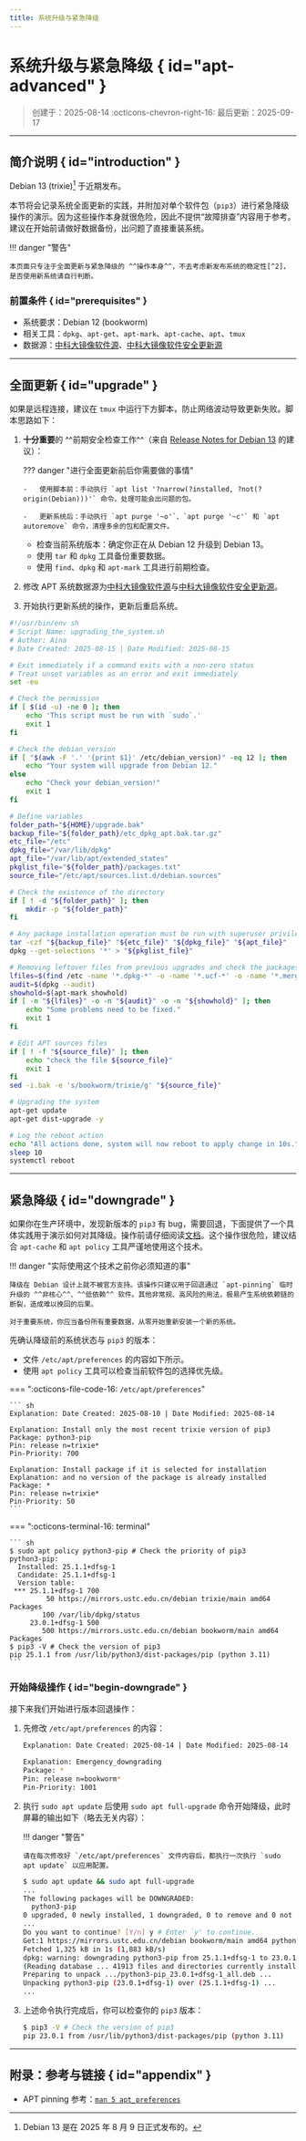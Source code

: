 ```yaml
---
title: 系统升级与紧急降级
---
```


系统升级与紧急降级 { id="apt-advanced" }
========================================

> 创建于：2025-08-14 :octicons-chevron-right-16: 最后更新：2025-09-17

---

简介说明 { id="introduction" }
------------------------------

Debian 13 (trixie)[^1] 于近期发布。

本节将会记录系统全面更新的实践，并附加对单个软件包（`pip3`）进行紧急降级操作的演示。因为这些操作本身就很危险，因此不提供“故障排查”内容用于参考。建议在开始前请做好数据备份，出问题了直接重装系统。

!!! danger "警告"

    本页面只专注于全面更新与紧急降级的 ^^操作本身^^，不去考虑新发布系统的稳定性[^2]，是否使用新系统请自行判断。

### 前置条件 { id="prerequisites" }

-   系统要求：Debian 12 (bookworm)
-   相关工具：`dpkg`、`apt-get`、`apt-mark`、`apt-cache`、`apt`、`tmux`
-   数据源：[中科大镜像软件源][debian]、[中科大镜像软件安全更新源][debian-security]

---

全面更新 { id="upgrade" }
-------------------------

如果是远程连接，建议在 `tmux` 中运行下方脚本，防止网络波动导致更新失败。脚本思路如下：

1.  **十分重要**的 ^^前期安全检查工作^^（来自 [Release Notes for Debian 13][release-notes] 的建议）：

    ??? danger "进行全面更新前后你需要做的事情"
        
        -   使用脚本前：手动执行 `apt list '?narrow(?installed, ?not(?origin(Debian)))'` 命令，处理可能会出问题的包。
    
        -   更新系统后：手动执行 `apt purge '~o'`、`apt purge '~c'` 和 `apt autoremove` 命令，清理多余的包和配置文件。

    -   检查当前系统版本：确定你正在从 Debian 12 升级到 Debian 13。
    -   使用 `tar` 和 `dpkg` 工具备份重要数据。
    -   使用 `find`、`dpkg` 和 `apt-mark` 工具进行前期检查。

1.  修改 APT 系统数据源为[中科大镜像软件源][debian]与[中科大镜像软件安全更新源][debian-security]。
1.  开始执行更新系统的操作，更新后重启系统。

``` sh linenums="1" hl_lines="16-22 38-40 42-49 51-56 58-60 62-65"
#!/usr/bin/env sh
# Script Name: upgrading_the_system.sh
# Author: Aina
# Date Created: 2025-08-15 | Date Modified: 2025-08-15

# Exit immediately if a command exits with a non-zero status
# Treat unset variables as an error and exit immediately
set -eu

# Check the permission
if [ $(id -u) -ne 0 ]; then
    echo 'This script must be run with `sudo`.'
    exit 1
fi

# Check the debian_version
if [ "$(awk -F '.' '{print $1}' /etc/debian_version)" -eq 12 ]; then
    echo "Your system will upgrade from Debian 12."
else
    echo "Check your debian_version!"
    exit 1
fi

# Define variables
folder_path="${HOME}/upgrade.bak"
backup_file="${folder_path}/etc_dpkg_apt.bak.tar.gz"
etc_file="/etc"
dpkg_file="/var/lib/dpkg"
apt_file="/var/lib/apt/extended_states"
pkglist_file="${folder_path}/packages.txt"
source_file="/etc/apt/sources.list.d/debian.sources"

# Check the existence of the directory
if [ ! -d "${folder_path}" ]; then
    mkdir -p "${folder_path}"
fi

# Any package installation operation must be run with superuser privileges
tar -czf "${backup_file}" "${etc_file}" "${dpkg_file}" "${apt_file}" 
dpkg --get-selections '*' > "${pkglist_file}"

# Removing leftover files from previous upgrades and check the packages status
lfiles=$(find /etc -name '*.dpkg-*' -o -name '*.ucf-*' -o -name '*.merge-error')
audit=$(dpkg --audit)
showhold=$(apt-mark showhold)
if [ -n "${lfiles}" -o -n "${audit}" -o -n "${showhold}" ]; then
    echo "Some problems need to be fixed."
    exit 1
fi

# Edit APT sources files
if [ ! -f "${source_file}" ]; then 
    echo "check the file ${source_file}"
    exit 1
fi
sed -i.bak -e 's/bookworm/trixie/g' "${source_file}"

# Upgrading the system
apt-get update
apt-get dist-upgrade -y

# Log the reboot action
echo "All actions done, system will now reboot to apply change in 10s."
sleep 10
systemctl reboot
```

---

紧急降级 { id="downgrade" }
---------------------------

如果你在生产环境中，发现新版本的 `pip3` 有 bug，需要回退，下面提供了一个具体实践用于演示如何对其降级。操作前请仔细阅读[文档][aptpinning]。这个操作很危险，建议结合 `apt-cache` 和 `apt policy` 工具严谨地使用这个技术。

!!! danger "实际使用这个技术之前你必须知道的事"

    降级在 Debian 设计上就不被官方支持。该操作只建议用于回退通过 `apt-pinning` 临时升级的 ^^非核心^^、^^低依赖^^ 软件。其他非常规、高风险的用法，极易产生系统依赖链的断裂，造成难以挽回的后果。

    对于重要系统，你应当备份所有重要数据，从零开始重新安装一个新的系统。


先确认降级前的系统状态与 `pip3` 的版本：

-   文件 `/etc/apt/preferences` 的内容如下所示。
-   使用 `apt policy` 工具可以检查当前软件包的选择优先级。

=== ":octicons-file-code-16: `/etc/apt/preferences`"

    ``` sh
    Explanation: Date Created: 2025-08-10 | Date Modified: 2025-08-14

    Explanation: Install only the most recent trixie version of pip3
    Package: python3-pip
    Pin: release n=trixie*
    Pin-Priority: 700

    Explanation: Install package if it is selected for installation
    Explanation: and no version of the package is already installed
    Package: *
    Pin: release n=trixie*
    Pin-Priority: 50
    ```

=== ":octicons-terminal-16: terminal"

    ``` sh
    $ sudo apt policy python3-pip # Check the priority of pip3
    python3-pip:
      Installed: 25.1.1+dfsg-1
      Candidate: 25.1.1+dfsg-1
      Version table:
     *** 25.1.1+dfsg-1 700
             50 https://mirrors.ustc.edu.cn/debian trixie/main amd64 Packages
            100 /var/lib/dpkg/status
         23.0.1+dfsg-1 500
            500 https://mirrors.ustc.edu.cn/debian bookworm/main amd64 Packages
    $ pip3 -V # Check the version of pip3
    pip 25.1.1 from /usr/lib/python3/dist-packages/pip (python 3.11)
    ```

### 开始降级操作 { id="begin-downgrade" }

接下来我们开始进行版本回退操作：

1.  先修改 `/etc/apt/preferences` 的内容：

    ``` sh title="/etc/apt/preferences"
    Explanation: Date Created: 2025-08-14 | Date Modified: 2025-08-14
    
    Explanation: Emergency_downgrading  
    Package: *
    Pin: release n=bookworm*
    Pin-Priority: 1001
    ```

1.  执行 `sudo apt update` 后使用 `sudo apt full-upgrade` 命令开始降级，此时屏幕的输出如下（略去无关内容）：

    !!! danger "警告"

        请在每次修改好 `/etc/apt/preferences` 文件内容后，都执行一次执行 `sudo apt update` 以应用配置。

    ``` sh
    $ sudo apt update && sudo apt full-upgrade
    ...
    The following packages will be DOWNGRADED:
      python3-pip
    0 upgraded, 0 newly installed, 1 downgraded, 0 to remove and 0 not upgraded.
    ...
    Do you want to continue? [Y/n] y # Enter `y' to continue.
    Get:1 https://mirrors.ustc.edu.cn/debian bookworm/main amd64 python3-pip all 23.0.1+dfsg-1 [1,325 kB]
    Fetched 1,325 kB in 1s (1,883 kB/s)
    dpkg: warning: downgrading python3-pip from 25.1.1+dfsg-1 to 23.0.1+dfsg-1
    (Reading database ... 41913 files and directories currently installed.)
    Preparing to unpack .../python3-pip_23.0.1+dfsg-1_all.deb ...
    Unpacking python3-pip (23.0.1+dfsg-1) over (25.1.1+dfsg-1) ...
    ...
    ```

1.  上述命令执行完成后，你可以检查你的 `pip3` 版本：
 
    ``` sh
    $ pip3 -V # Check the version of pip3
    pip 23.0.1 from /usr/lib/python3/dist-packages/pip (python 3.11)
    ```

---

附录：参考与链接 { id="appendix" }
----------------------

-   APT pinning 参考：[`man 5 apt_preferences`][aptpinning]

[debian]: https://mirrors.ustc.edu.cn/help/debian.html "Debian - USTC Mirror Help"
[debian-security]: https://mirrors.ustc.edu.cn/help/debian-security.html "Debian Security - USTC Mirror Help"
[aptpinning]: https://manpages.debian.org/bookworm/apt/apt_preferences.5.en.html "APT_PREFERENCES(5)"
[release-notes]: https://www.debian.org/releases/trixie/release-notes/index.html "Release Notes for Debian 13 (trixie)"

[^1]: Debian 13 是在 2025 年 8 月 9 日正式发布的。
[^2]: Debian 官方手册中有建议：只在主版本发布了一个月且你已经评估了形势之后，才更新到新版本。
